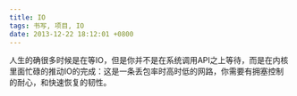 ```yaml
---
title: IO
tags: 书写, 项目, IO
date: 2013-12-22 18:12:01 +0800
---
```



人生的确很多时候是在等IO，但是你并不是在系统调用API之上等待，而是在内核里面忙碌的推动IO的完成：这是一条丢包率时高时低的网路，你需要有拥塞控制的耐心，和快速恢复的韧性。

